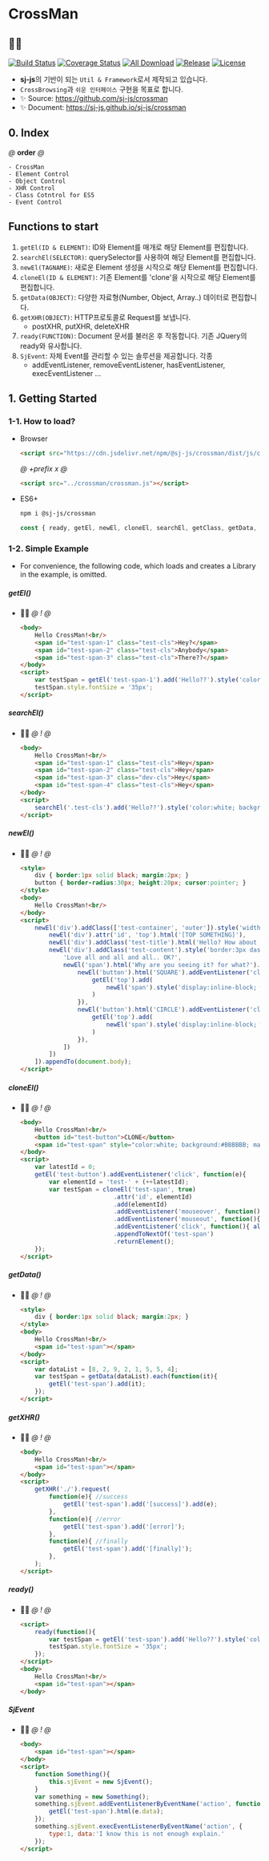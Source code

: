 # CrossMan
## 🤹‍♂️
[![Build Status](https://travis-ci.org/sj-js/crossman.svg?branch=master)](https://travis-ci.org/sj-js/crossman)
[![Coverage Status](https://coveralls.io/repos/github/sj-js/crossman/badge.svg)](https://coveralls.io/github/sj-js/crossman)
[![All Download](https://img.shields.io/github/downloads/sj-js/crossman/total.svg)](https://github.com/sj-js/crossman/releases)
[![Release](https://img.shields.io/github/release/sj-js/crossman.svg)](https://github.com/sj-js/crossman/releases)
[![License](https://img.shields.io/github/license/sj-js/crossman.svg)](https://github.com/sj-js/crossman/releases)

- **sj-js**의 기반이 되는 `Util & Framework`로서 제작되고 있습니다. 
- `CrossBrowsing`과 `쉬운 인터페이스` 구현을 목표로 합니다.
- ✨ Source: https://github.com/sj-js/crossman
- ✨ Document: https://sj-js.github.io/sj-js/crossman


## 0. Index
*@* **order** *@*
```
- CrossMan
- Element Control
- Object Control
- XHR Control
- Class Cotntrol for ES5
- Event Control
```


## Functions to start   
1. `getEl(ID & ELEMENT)`: ID와 Element를 매개로 해당 Element를 편집합니다. 
2. `searchEl(SELECTOR)`: querySelector를 사용하여 해당 Element를 편집합니다.
3. `newEl(TAGNAME)`: 새로운 Element 생성을 시작으로 해당 Element를 편집합니다.
4. `cloneEl(ID & ELEMENT)`: 기존 Element를 'clone'을 시작으로 해당 Element를 편집합니다.
5. `getData(OBJECT)`: 다양한 자료형(Number, Object, Array..) 데이터로 편집합니다.
6. `getXHR(OBJECT)`: HTTP프로토콜로 Request를 보냅니다.
    - postXHR, putXHR, deleteXHR  
7. `ready(FUNCTION)`: Document 문서를 불러온 후 작동합니다. 기존 JQuery의 ready와 유사합니다.  
8. `SjEvent`: 자체 Event를 관리할 수 있는 솔루션을 제공합니다. 각종 
    - addEventListener, removeEventListener, hasEventListener, execEventListener ...

      
        






## 1. Getting Started

### 1-1. How to load?
- Browser
    ```html
    <script src="https://cdn.jsdelivr.net/npm/@sj-js/crossman/dist/js/crossman.min.js"></script>
    ```
    *@* *+prefix* *x* *@* 
    ```html
    <script src="../crossman/crossman.js"></script>
    ```  
- ES6+
    ```bash
    npm i @sj-js/crossman
    ```
    ```js
    const { ready, getEl, newEl, cloneEl, searchEl, getClass, getData, SjEvent, getXHR, postXHR, putXHR, deleteXHR } = require('@sj-js/crossman');
    ```




### 1-2. Simple Example
- For convenience, the following code, which loads and creates a Library in the example, is omitted.


##### getEl()
- 👨‍💻
    *@* *!* *@*
    ```html
    <body>
        Hello CrossMan!<br/>
        <span id="test-span-1" class="test-cls">Hey?</span>
        <span id="test-span-2" class="test-cls">Anybody</span>
        <span id="test-span-3" class="test-cls">There??</span>
    </body>
    <script>
        var testSpan = getEl('test-span-1').add('Hello??').style('color:white; background:black;').returnElement();
        testSpan.style.fontSize = '35px';
    </script>   
    ```

##### searchEl()
- 👨‍💻
    *@* *!* *@*
    ```html
    <body>
        Hello CrossMan!<br/>
        <span id="test-span-1" class="test-cls">Hey</span>
        <span id="test-span-2" class="test-cls">Hey</span>
        <span id="test-span-3" class="dev-cls">Hey</span>
        <span id="test-span-4" class="test-cls">Hey</span>
    </body>
    <script>
        searchEl('.test-cls').add('Hello??').style('color:white; background:black; font-size:35px;');
    </script>   
    ```
     
##### newEl()
- 👨‍💻
    *@* *!* *@*
    ```html
    <style>
        div { border:1px solid black; margin:2px; }
        button { border-radius:30px; height:20px; cursor:pointer; }
    </style>
    <body>
        Hello CrossMan!<br/>
    </body>
    <script>
        newEl('div').addClass(['test-container', 'outer']).style('width:100%;').add([
            newEl('div').attr('id', 'top').html('[TOP SOMETHING]'),
            newEl('div').addClass('test-title').html('Hello? How about CrossMan?<br/>'),
            newEl('div').addClass('test-content').style('border:3px dashed gray; color:white; background:black;').addln([
                'Love all and all and all.. OK?',
                newEl('span').html('Why are you seeing it? for what?').add([
                    newEl('button').html('SQUARE').addEventListener('click', function(){ 
                        getEl('top').add( 
                            newEl('span').style('display:inline-block; width:30px; height:30px;').setStyle('background', '#' +getData().randomColor()) 
                        ) 
                    }),
                    newEl('button').html('CIRCLE').addEventListener('click', function(){
                        getEl('top').add( 
                            newEl('span').style('display:inline-block; width:30px; height:30px; border-radius:30px;').setStyle('background', '#' +getData().randomColor()) 
                        )        
                    }),
                ])
            ])   
        ]).appendTo(document.body);
    </script>   
    ```
  
##### cloneEl()
- 👨‍💻
    *@* *!* *@*
    ```html
    <body>
        Hello CrossMan!<br/>
        <button id="test-button">CLONE</button>
        <span id="test-span" style="color:white; background:#BBBBBB; margin:1px; cursor:pointer;">Hi Hi Hi</span>
    </body>
    <script>
        var latestId = 0;
        getEl('test-button').addEventListener('click', function(e){
            var elementId = 'test-' + (++latestId);
            var testSpan = cloneEl('test-span', true)
                              .attr('id', elementId)
                              .add(elementId)
                              .addEventListener('mouseover', function(){ getEl(testSpan).setStyle('background', '#555555'); })
                              .addEventListener('mouseout', function(){ getEl(testSpan).setStyle('background', '#BBBBBB'); })
                              .addEventListener('click', function(){ alert(elementId); })
                              .appendToNextOf('test-span')
                              .returnElement();
        });
    </script>   
    ```
  
##### getData()
- 👨‍💻
    *@* *!* *@*
    ```html
    <style>
        div { border:1px solid black; margin:2px; }
    </style>
    <body>
        Hello CrossMan!<br/>
        <span id="test-span"></span>
    </body>
    <script>
        var dataList = [8, 2, 9, 2, 1, 5, 5, 4];
        var testSpan = getData(dataList).each(function(it){
            getEl('test-span').add(it);
        });
    </script>   
    ```
  
##### getXHR()
- 👨‍💻
    *@* *!* *@*
    ```html
    <body>
        Hello CrossMan!<br/>
        <span id="test-span"></span>
    </body>
    <script>
        getXHR('./').request(
            function(e){ //success 
                getEl('test-span').add('[success]').add(e);    
            },
            function(e){ //error
                getEl('test-span').add('[error]');    
            },
            function(e){ //finally
                getEl('test-span').add('[finally]');                  
            },
        );
    </script>
    ```
  
##### ready()
- 👨‍💻
    *@* *!* *@*
    ```html
    <script>
        ready(function(){
            var testSpan = getEl('test-span').add('Hello??').style('color:white; background:black;').returnElement();
            testSpan.style.fontSize = '35px';
        });
    </script>
    <body>
        Hello CrossMan!<br/>
        <span id="test-span"></span>
    </body>
    ```
  
##### SjEvent
- 👨‍💻
    *@* *!* *@*
    ```html
    <body>
        <span id="test-span"></span>
    </body>
    <script>
        function Something(){
            this.sjEvent = new SjEvent();
        }
        var something = new Something();
        something.sjEvent.addEventListenerByEventName('action', function(e){ 
            getEl('test-span').html(e.data); 
        });
        something.sjEvent.execEventListenerByEventName('action', {
            type:1, data:'I know this is not enough explain.'
        });       
    </script>   
    ```